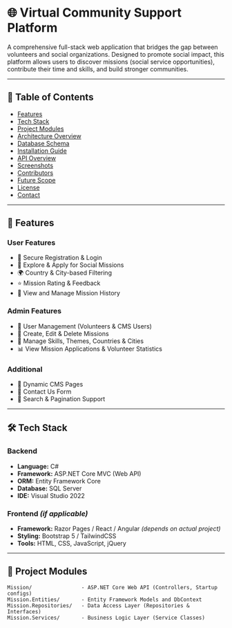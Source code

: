 # 🌐 Virtual Community Support Platform

A comprehensive full-stack web application that bridges the gap between volunteers and social organizations. Designed to promote social impact, this platform allows users to discover missions (social service opportunities), contribute their time and skills, and build stronger communities.

---

## 📌 Table of Contents

- [Features](#-features)
- [Tech Stack](#-tech-stack)
- [Project Modules](#-project-modules)
- [Architecture Overview](#-architecture-overview)
- [Database Schema](#-database-schema)
- [Installation Guide](#-installation-guide)
- [API Overview](#-api-overview)
- [Screenshots](#-screenshots)
- [Contributors](#-contributors)
- [Future Scope](#-future-scope)
- [License](#-license)
- [Contact](#-contact)

---

## 🚀 Features

### User Features
- 🔐 Secure Registration & Login
- 🎯 Explore & Apply for Social Missions
- 🌍 Country & City-based Filtering
- ⭐ Mission Rating & Feedback
- 📅 View and Manage Mission History

### Admin Features
- 👤 User Management (Volunteers & CMS Users)
- 📌 Create, Edit & Delete Missions
- 🧠 Manage Skills, Themes, Countries & Cities
- 📊 View Mission Applications & Volunteer Statistics

### Additional
- 📄 Dynamic CMS Pages
- 📨 Contact Us Form
- 🔎 Search & Pagination Support

---

## 🛠️ Tech Stack

### Backend
- **Language:** C#
- **Framework:** ASP.NET Core MVC (Web API)
- **ORM:** Entity Framework Core
- **Database:** SQL Server
- **IDE:** Visual Studio 2022

### Frontend *(if applicable)*
- **Framework:** Razor Pages / React / Angular *(depends on actual project)*
- **Styling:** Bootstrap 5 / TailwindCSS
- **Tools:** HTML, CSS, JavaScript, jQuery

---

## 🧱 Project Modules

```plaintext
Mission/                - ASP.NET Core Web API (Controllers, Startup configs)
Mission.Entities/       - Entity Framework Models and DbContext
Mission.Repositories/   - Data Access Layer (Repositories & Interfaces)
Mission.Services/       - Business Logic Layer (Service Classes)